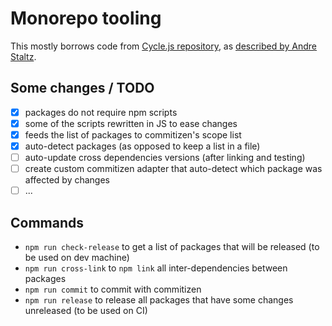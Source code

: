 # Monorepo tooling

This mostly borrows code from [Cycle.js repository](https://github.com/cyclejs/cyclejs), as [described by Andre Staltz](http://staltz.com/setting-up-a-javascript-monorepo.html ).

## Some changes / TODO
- [x] packages do not require npm scripts
- [x] some of the scripts rewritten in JS to ease changes
- [x] feeds the list of packages to commitizen's scope list
- [x] auto-detect packages (as opposed to keep a list in a file)
- [ ] auto-update cross dependencies versions (after linking and testing)
- [ ] create custom commitizen adapter that auto-detect which package was affected by changes
- [ ] ...

## Commands
- `npm run check-release` to get a list of packages that will be released (to be used on dev machine)
- `npm run cross-link` to `npm link` all inter-dependencies between packages
- `npm run commit` to commit with commitizen
- `npm run release` to release all packages that have some changes unreleased (to be used on CI)
